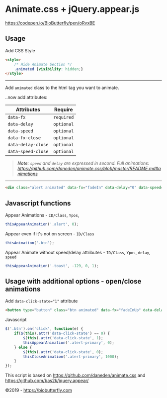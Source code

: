 # Animate.css + jQuery.appear.js

https://codepen.io/BioButterfly/pen/oRvxBE

## Usage

Add CSS Style

```html
<style>
	/* Hide Animate Section */
	.animated {visibility: hidden;}
</style>
```

- - - -

Add `animated` class to the html tag you want to animate.

..now add attributes: 

| Attributes | Require |
| ---------- | ---------- |
| `data-fx` | `required` |
| `data-delay` | `optional` |
| `data-speed` | `optional` |
| `data-fx-close` | `optional` |
| `data-delay-close` | `optional` |
| `data-speed-close` | `optional` |

> _**Note**: `speed` and `delay` are expressed in second. Full animations: https://github.com/daneden/animate.css/blob/master/README.md#animations_

- - - -

```html
<div class="alert animated" data-fx="fadeIn" data-delay="0" data-speed="1" data-fx-close="fadeOut" data-delay-close="0" data-speed-close="0.5">Primary</div>
```

## Javascript functions

Appear Animations - `ID/Class`, `Ypos`,

```javascript
thisAppearAnimation('.alert', 0);
```

Appear even if it's not on screen - `ID/Class`

```javascript
thisAnimation('.btn');
```

Appear Animate without speed/delay attributes - `ID/Class`, `Ypos`, `delay`, `speed`

```javascript
thisAppearAnimation('.toast', -129, 0, 1);
```

## Usage with additional options - open/close animations

Add `data-click-state="1"` attribute

```html
<button type="button" class="btn animated" data-fx="fadeInUp" data-delay="0" data-speed="1" data-click-state="1">Primary</button>
```

Javascript

```javascript
$('.btn').on('click', function(e) {
	if($(this).attr('data-click-state') == 0) {
	    $(this).attr('data-click-state', 1);
	    thisAppearAnimation('.alert-primary', 0);
	} else {
	    $(this).attr('data-click-state', 0);
	    thisCloseAnimation('.alert-primary', 1000);
	}
});
```

This script is based on https://github.com/daneden/animate.css and https://github.com/bas2k/jquery.appear/

&copy;2019 - https://biobutterfly.com
